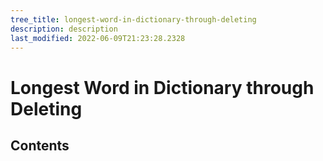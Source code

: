 ```yaml
---
tree_title: longest-word-in-dictionary-through-deleting
description: description
last_modified: 2022-06-09T21:23:28.2328
---
```


# Longest Word in Dictionary through Deleting

## Contents
